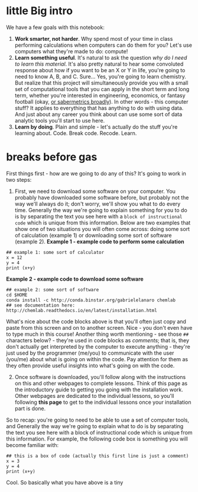 # little Big intro
We have a few goals with this notebook:  
1) **Work smarter, not harder**. Why spend most of your time in class performing calculations when computers can do them for you? Let's use computers what they're made to do: compute!
2) **Learn something useful**. It's natural to ask the question *why do I need to learn this material*. It's also pretty natural to hear some convoluted response about how if you want to be an X or Y in life, you're going to need to know A, B, and C. Sure... Yes, you're going to learn chemistry. But realize that this project will simultaneously provide you with a small set of computational tools that you can apply in the short term and long term, whether you're interested in engineering, economics, or fantasy football (okay, [or sabermetrics broadly](https://shenjeffreydatascience.tumblr.com/post/101741302014/data-science-sabermetrics)). In other words - this computer stuff? It applies to everything that has anything to do with using data. And just about any career you think about can use some sort of data analytic tools you'll start to use here.  
3) **Learn by doing**. Plain and simple - let's actually do the stuff you're learning about. Code. Break code. Recode. Learn.

# breaks before gas
First things first - how are we going to do any of this? It's going to work in two steps:  
1) First, we need to download some software on your computer. You probably have downloaded some software before, but probably not the way we'll always do it; don't worry, we'll show you what to do every time. Generally the way we're going to explain something for you to do is by separating the text you see here with a `block of instructional code` which is unique from this information. Below are two examples that show one of two situations you will often come across: doing some sort of calculation (example 1) or downloading some sort of software (example 2). 
**Example 1 - example code to perform some calculation**
```
## example 1: some sort of calculator
x = 12
y = 4
print (x+y)
```
**Example 2 - example code to download some software**
```
## example 2: some sort of software
cd $HOME
conda install -c http://conda.binstar.org/gabrielelanaro chemlab
## see documentation here: http://chemlab.readthedocs.io/en/latest/installation.html
```
What's nice about the code blocks above is that you'll often just copy and paste from this screen and on to another screen. Nice - you don't even have to type much in this course! Another thing worth mentioning - see those `##` characters below? - they're used in code blocks as *comments*; that is, they don't actually get interpreted by the computer to execute anything - they're just used by the programmer (me/you) to communicate with the user (you/me) about what is going on within the code. Pay attention for them as they often provide useful insights into what's going on with the code.


2) Once software is downloaded, you'll follow along with the instructions on this and other webpages to complete lessons. Think of this page as the introductory guide to getting you going with the installation work. Other webpages are dedicated to the individual lessons, so you'll following **this page** to get to the individual lessons once your installation part is done.  

So to recap: you're going to need to be able to use a set of computer tools, and 
Generally the way we're going to explain what to do is by separating the text you see here with a block of instructional code which is unique from this information. For example, the following code box is something you will become familiar with:  
```
## this is a box of code (actually this first line is just a comment)
x = 3
y = 4
print (x+y)
```

Cool. So basically what you have above is a tiny 
